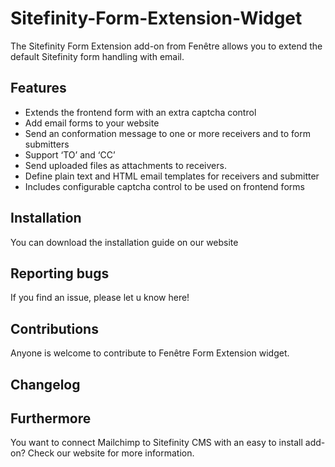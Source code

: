 # Sitefinity-Form-Extension-Widget
<p>The Sitefinity Form Extension add-on from Fen&ecirc;tre allows you to extend the default Sitefinity form handling with email.</p>

<h2><strong>Features</strong></h2>

<ul>
	<li>Extends the frontend form with an extra captcha control</li>
	<li>Add email forms to your website</li>
	<li>Send an conformation message to one or more receivers and to form submitters</li>
	<li>Support &lsquo;TO&rsquo; and &lsquo;CC&rsquo;</li>
	<li>Send uploaded files as attachments to receivers.</li>
	<li>Define plain text and HTML email templates for receivers and submitter</li>
	<li>Includes configurable captcha control to be used on frontend forms</li>
</ul>

<h2><strong>Installation</strong></h2>

<p>You can download the installation guide on our website</p>

<h2><strong>Reporting bugs</strong></h2>

<p>If you find an issue, please let u know here!</p>

<h2><strong>Contributions</strong></h2>

<p>Anyone is welcome to contribute to Fen&ecirc;tre Form Extension widget.</p>

<h2><strong>Changelog</strong></h2>

<h2><strong>Furthermore</strong></h2>

<p>You want to connect Mailchimp to Sitefinity CMS with an easy to install add-on? Check our website for more information.</p>
